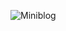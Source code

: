 ![Miniblog](https://github.com/filipeMarques00/miniblog/blob/main/Secret%20Word%20-%20Perfil%201%20%E2%80%94%20Microsoft_%20Edge%202023-05-23%2009-24-21%20(1).gif) 
